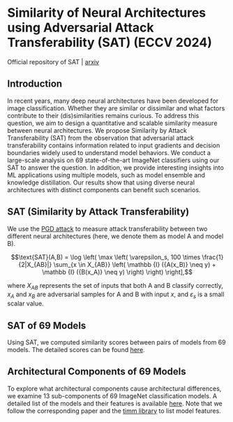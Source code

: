 # Similarity of Neural Architectures using Adversarial Attack Transferability (SAT) (ECCV 2024)

Official repository of SAT | [arxiv](https://arxiv.org/abs/2210.11407)

## Introduction

In recent years, many deep neural architectures have been developed for image classification. Whether they are similar or dissimilar and what factors contribute to their (dis)similarities remains curious. To address this question, we aim to design a quantitative and scalable similarity measure between neural architectures. We propose Similarity by Attack Transferability (SAT) from the observation that adversarial attack transferability contains information related to input gradients and decision boundaries widely used to understand model behaviors. We conduct a large-scale analysis on 69 state-of-the-art ImageNet classifiers using our SAT to answer the question. In addition, we provide interesting insights into ML applications using multiple models, such as model ensemble and knowledge distillation. Our results show that using diverse neural architectures with distinct components can benefit such scenarios.

## SAT (Similarity by Attack Transferability)

We use the [PGD attack](https://arxiv.org/pdf/1706.06083) to measure attack transferability between two different neural architectures
(here, we denote them as model A and model B).

$$\text{SAT}(A,B) = \log \left( \max \left( \varepsilon_s, 100 \times
\frac{1}{2|X_{AB}|}
\sum_{x \in X_{AB}} \left( \mathbb {I} ({A(x_B)} \neq y) + \mathbb {I} ({B(x_A)} \neq y) \right) \right) \right],$$

where $X_{AB}$ represents the set of inputs that both A and B classify correctly, $x_A$ and $x_B$ are adversarial samples for A and B with 
input $x$, and $\varepsilon_s$ is a small scalar value.

## SAT of 69 Models

Using SAT, we computed similarity scores between pairs of models from 69 models.
The detailed scores can be found [here](https://github.com/J-H-Hwang/SAT/blob/main/SAT_release.csv).

## Architectural Components of 69 Models

To explore what architectural components cause architectural differences, we examine 13 sub-components of 69 ImageNet classification models.
A detailed list of the models and their features is available [here](https://github.com/J-H-Hwang/SAT/blob/main/Model%20Feature_release.csv).
Note that we follow the corresponding paper and the [timm library](https://github.com/huggingface/pytorch-image-models) to list model features.


